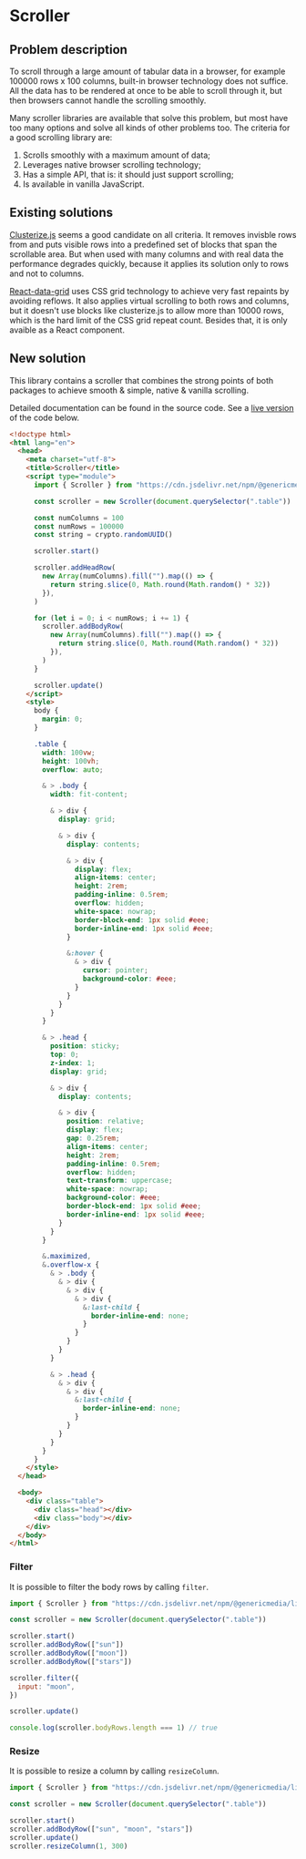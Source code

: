 # Scroller

## Problem description

To scroll through a large amount of tabular data in a browser, for example 100000 rows x 100 columns, built-in browser technology does not suffice. All the data has to be rendered at once to be able to scroll through it, but then browsers cannot handle the scrolling smoothly.

Many scroller libraries are available that solve this problem, but most have too many options and solve all kinds of other problems too. The criteria for a good scrolling library are:

1. Scrolls smoothly with a maximum amount of data;
2. Leverages native browser scrolling technology;
3. Has a simple API, that is: it should just support scrolling;
4. Is available in vanilla JavaScript.

## Existing solutions

[Clusterize.js](https://github.com/NeXTs/Clusterize.js) seems a good candidate on all criteria. It removes invisble rows from and puts visible rows into a predefined set of blocks that span the scrollable area. But when used with many columns and with real data the performance degrades quickly, because it applies its solution only to rows and not to columns.

[React-data-grid](https://github.com/adazzle/react-data-grid) uses CSS grid technology to achieve very fast repaints by avoiding reflows. It also applies virtual scrolling to both rows and columns, but it doesn't use blocks like clusterize.js to allow more than 10000 rows, which is the hard limit of the CSS grid repeat count. Besides that, it is only avaible as a React component.

## New solution

This library contains a scroller that combines the strong points of both packages to achieve smooth & simple, native & vanilla scrolling.

Detailed documentation can be found in the source code. See a [live version](https://genericmedia24.github.io/lib/scroller.html) of the code below.

```html
<!doctype html>
<html lang="en">
  <head>
    <meta charset="utf-8">
    <title>Scroller</title>
    <script type="module">
      import { Scroller } from "https://cdn.jsdelivr.net/npm/@genericmedia/lib/dist/index.min.mjs"

      const scroller = new Scroller(document.querySelector(".table"))

      const numColumns = 100
      const numRows = 100000
      const string = crypto.randomUUID()

      scroller.start()

      scroller.addHeadRow(
        new Array(numColumns).fill("").map(() => {
          return string.slice(0, Math.round(Math.random() * 32))
        }),
      )

      for (let i = 0; i < numRows; i += 1) {
        scroller.addBodyRow(
          new Array(numColumns).fill("").map(() => {
            return string.slice(0, Math.round(Math.random() * 32))
          }),
        )
      }

      scroller.update()
    </script>
    <style>
      body {
        margin: 0;
      }

      .table {
        width: 100vw;
        height: 100vh;
        overflow: auto;

        & > .body {
          width: fit-content;

          & > div {
            display: grid;

            & > div {
              display: contents;

              & > div {
                display: flex;
                align-items: center;
                height: 2rem;
                padding-inline: 0.5rem;
                overflow: hidden;
                white-space: nowrap;
                border-block-end: 1px solid #eee;
                border-inline-end: 1px solid #eee;
              }

              &:hover {
                & > div {
                  cursor: pointer;
                  background-color: #eee;
                }
              }
            }
          }
        }

        & > .head {
          position: sticky;
          top: 0;
          z-index: 1;
          display: grid;

          & > div {
            display: contents;

            & > div {
              position: relative;
              display: flex;
              gap: 0.25rem;
              align-items: center;
              height: 2rem;
              padding-inline: 0.5rem;
              overflow: hidden;
              text-transform: uppercase;
              white-space: nowrap;
              background-color: #eee;
              border-block-end: 1px solid #eee;
              border-inline-end: 1px solid #eee;
            }
          }
        }

        &.maximized,
        &.overflow-x {
          & > .body {
            & > div {
              & > div {
                & > div {
                  &:last-child {
                    border-inline-end: none;
                  }
                }
              }
            }
          }

          & > .head {
            & > div {
              & > div {
                &:last-child {
                  border-inline-end: none;
                }
              }
            }
          }
        }
      }
    </style>
  </head>

  <body>
    <div class="table">
      <div class="head"></div>
      <div class="body"></div>
    </div>
  </body>
</html>
```

### Filter

It is possible to filter the body rows by calling `filter`.

```javascript
import { Scroller } from "https://cdn.jsdelivr.net/npm/@genericmedia/lib/dist/index.min.mjs"

const scroller = new Scroller(document.querySelector(".table"))

scroller.start()
scroller.addBodyRow(["sun"])
scroller.addBodyRow(["moon"])
scroller.addBodyRow(["stars"])

scroller.filter({
  input: "moon",
})

scroller.update()

console.log(scroller.bodyRows.length === 1) // true
```

### Resize

It is possible to resize a column by calling `resizeColumn`.

```javascript
import { Scroller } from "https://cdn.jsdelivr.net/npm/@genericmedia/lib/dist/index.min.mjs"

const scroller = new Scroller(document.querySelector(".table"))

scroller.start()
scroller.addBodyRow(["sun", "moon", "stars"])
scroller.update()
scroller.resizeColumn(1, 300)
```
